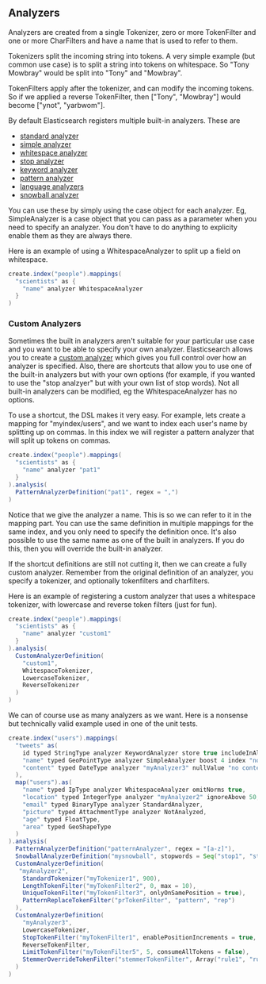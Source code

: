 ## Analyzers

Analyzers are created from a single Tokenizer, zero or more TokenFilter and one or more CharFilters and have a name that is used to refer to them. 

Tokenizers split the incoming string into tokens. A very simple example (but common use case) is to split a string into tokens on whitespace. So "Tony Mowbray" would be split into "Tony" and "Mowbray". 

TokenFilters apply after the tokenizer, and can modify the incoming tokens. So if we applied a reverse TokenFilter, then ["Tony", "Mowbray"] would become ["ynot", "yarbwom"].

By default Elasticsearch registers multiple built-in analyzers. These are

* [standard analyzer](http://www.elasticsearch.org/guide/en/elasticsearch/reference/current/analysis-standard-analyzer.html)
* [simple analyzer](http://www.elasticsearch.org/guide/en/elasticsearch/reference/current/analysis-simple-analyzer.html)
* [whitespace analyzer](http://www.elasticsearch.org/guide/en/elasticsearch/reference/current/analysis-whitespace-analyzer.html)
* [stop analyzer](http://www.elasticsearch.org/guide/en/elasticsearch/reference/current/analysis-stop-analyzer.html)
* [keyword analyzer](http://www.elasticsearch.org/guide/en/elasticsearch/reference/current/analysis-keyword-analyzer.html)
* [pattern analyzer](http://www.elasticsearch.org/guide/en/elasticsearch/reference/current/analysis-pattern-analyzer.html)
* [language analyzers](http://www.elasticsearch.org/guide/en/elasticsearch/reference/current/analysis-lang-analyzer.html)
* [snowball analyzer](http://www.elasticsearch.org/guide/en/elasticsearch/reference/current/analysis-snowball-analyzer.html)

You can use these by simply using the case object for each analyzer. Eg, SimpleAnalyzer is a case object that you can pass as a parameter when you need to specify an analyzer. You don't have to do anything to explicity enable them as they are always there.

Here is an example of using a WhitespaceAnalyzer to split up a field on whitespace.

```scala
create.index("people").mappings(
  "scientists" as {
    "name" analyzer WhitespaceAnalyzer
  }
)
```

### Custom Analyzers

Sometimes the built in analyzers aren't suitable for your particular use case and you want to be able to specify your own analyzer. Elasticsearch allows you to create a [custom analyzer](http://www.elasticsearch.org/guide/en/elasticsearch/reference/current/analysis-custom-analyzer.html) which gives you full control over how an analyzer is specified. Also, there are shortcuts that allow you to use one of the built-in analyzers but with your own options (for example, if you wanted to use the "stop analzyer" but with your own list of stop words). Not all built-in analyzers can be modified, eg the WhitespaceAnalyzer has no options.

To use a shortcut, the DSL makes it very easy. For example, lets create a mapping for "myindex/users", and we want to index each user's name by splitting up on commas. In this index we will register a pattern analyzer that will split up tokens on commas.

```scala
create.index("people").mappings(
  "scientists" as {
    "name" analyzer "pat1"
  }
).analysis(
  PatternAnalyzerDefinition("pat1", regex = ",")
)
```

Notice that we give the analyzer a name. This is so we can refer to it in the mapping part. You can use the same definition in multiple mappings for the same index, and you only need to specify the definition once. It's also possible to use the same name as one of the built in analyzers. If you do this, then you will override the built-in analyzer.

If the shortcut definitions are still not cutting it, then we can create a fully custom analyzer. Remember from the original definition of an analyzer, you specify a tokenizer, and optionally tokenfilters and charfilters.

Here is an example of registering a custom analyzer that uses a whitespace tokenizer, with lowercase and reverse token filters (just for fun).

```scala
create.index("people").mappings(
  "scientists" as {
    "name" analyzer "custom1"
  }
).analysis(
  CustomAnalyzerDefinition(
    "custom1",
    WhitespaceTokenizer,
    LowercaseTokenizer,
    ReverseTokenizer
  )
)
```

We can of course use as many analyzers as we want. Here is a nonsense but technically valid example used in one of the unit tests.

```scala
create.index("users").mappings(
  "tweets" as(
    id typed StringType analyzer KeywordAnalyzer store true includeInAll true,
    "name" typed GeoPointType analyzer SimpleAnalyzer boost 4 index "not_analyzed",
    "content" typed DateType analyzer "myAnalyzer3" nullValue "no content"
  ),
  map("users").as(
    "name" typed IpType analyzer WhitespaceAnalyzer omitNorms true,
    "location" typed IntegerType analyzer "myAnalyzer2" ignoreAbove 50,
    "email" typed BinaryType analyzer StandardAnalyzer,
    "picture" typed AttachmentType analyzer NotAnalyzed,
    "age" typed FloatType,
    "area" typed GeoShapeType
  )
).analysis(
  PatternAnalyzerDefinition("patternAnalyzer", regex = "[a-z]"),
  SnowballAnalyzerDefinition("mysnowball", stopwords = Seq("stop1", "stop2", "stop3")),
  CustomAnalyzerDefinition(
   "myAnalyzer2",
    StandardTokenizer("myTokenizer1", 900),
    LengthTokenFilter("myTokenFilter2", 0, max = 10),
    UniqueTokenFilter("myTokenFilter3", onlyOnSamePosition = true),
    PatternReplaceTokenFilter("prTokenFilter", "pattern", "rep")
  ),
  CustomAnalyzerDefinition(
    "myAnalyzer3",
    LowercaseTokenizer,
    StopTokenFilter("myTokenFilter1", enablePositionIncrements = true, ignoreCase = true),
    ReverseTokenFilter,
    LimitTokenFilter("myTokenFilter5", 5, consumeAllTokens = false),
    StemmerOverrideTokenFilter("stemmerTokenFilter", Array("rule1", "rule2"))
  )
)
```